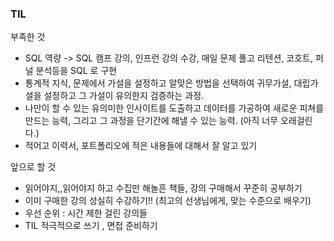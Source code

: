 ### TIL
부족한 것
- SQL 역량 -> SQL 캠프 강의, 인프런 강의 수강, 매일 문제 풀고 리텐션, 코호트, 퍼널 분석등을 SQL 로 구현
- 통계적 지식, 문제에서 가설을 설정하고 알맞은 방법을 선택하여 귀무가설, 대립가설을 설정하고 그 가설이 유의한지 검증하는 과정. 
- 나만이 할 수 있는 유의미한 인사이트를 도출하고 데이터를 가공하여 새로운 피쳐를 만드는 능력, 그리고 그 과정을 단기간에 해낼 수 있는 능력. (아직 너무 오래걸린다.)
- 적어고 이력서, 포트폴리오에 적은 내용들에 대해서 잘 알고 있기

앞으로 할 것
- 읽어야지,,읽어야지 하고 수집만 해놀흔 책들, 강의 구매해서 꾸준히 공부하기
- 이미 구매한 강의 성실히 수강하기!! (최고의 선생님에게, 맞는 수준으로 배우기)
- 우선 순위 : 시간 제한 걸린 강의들
- TIL 적극적으로 쓰기 , 면접 준비하기 

